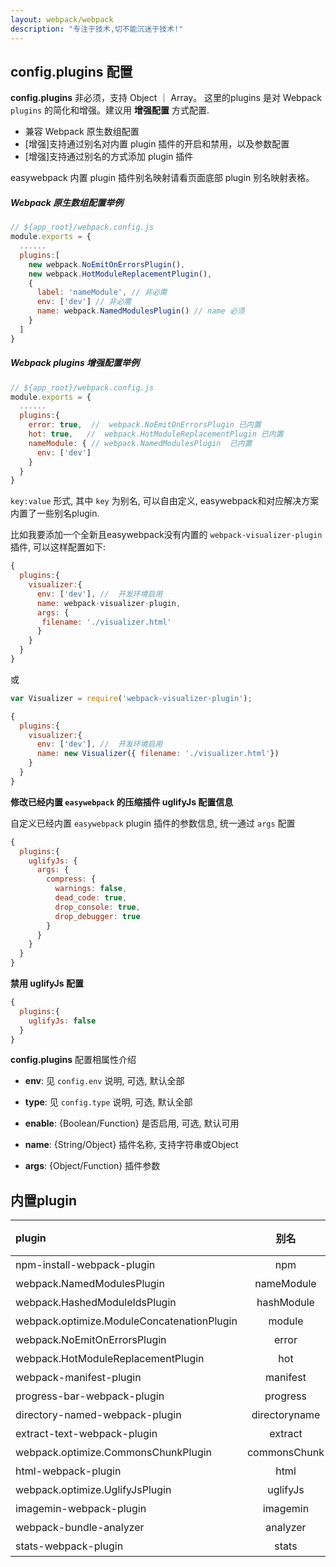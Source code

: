 ```yaml
---
layout: webpack/webpack
description: "专注于技术,切不能沉迷于技术!"
---
```



## config.plugins 配置

**config.plugins** 非必须，支持 Object ｜ Array。 这里的plugins 是对 Webpack `plugins` 的简化和增强。建议用 **增强配置** 方式配置.

- 兼容 Webpack 原生数组配置
- [增强]支持通过别名对内置 plugin 插件的开启和禁用，以及参数配置
- [增强]支持通过别名的方式添加 plugin 插件

<div class ="easy-msg-tip">
easywebpack 内置 plugin 插件别名映射请看页面底部 plugin 别名映射表格。
</div>

##### Webpack 原生数组配置举例

```js
// ${app_root}/webpack.config.js
module.exports = {
  ......
  plugins:[
    new webpack.NoEmitOnErrorsPlugin(),
    new webpack.HotModuleReplacementPlugin(),
    { 
      label: 'nameModule', // 非必需
      env: ['dev'] // 非必需
      name: webpack.NamedModulesPlugin() // name 必须
    }
  ]
}
```

##### Webpack plugins 增强配置举例

```js
// ${app_root}/webpack.config.js
module.exports = {
  ......
  plugins:{
    error: true,  //  webpack.NoEmitOnErrorsPlugin 已内置
    hot: true,   //  webpack.HotModuleReplacementPlugin 已内置
    nameModule: { // webpack.NamedModulesPlugin  已内置
      env: ['dev']
    }
  }
}
```


`key:value` 形式, 其中 `key` 为别名, 可以自由定义, easywebpack和对应解决方案内置了一些别名plugin. 


比如我要添加一个全新且easywebpack没有内置的 `webpack-visualizer-plugin` 插件, 可以这样配置如下:

```js
{
  plugins:{
    visualizer:{
      env: ['dev'], //  开发环境启用
      name: webpack-visualizer-plugin,
      args: {
       filename: './visualizer.html'
      }
    }
  }
}
```

或

```js
var Visualizer = require('webpack-visualizer-plugin');

{
  plugins:{
    visualizer:{
      env: ['dev'], //  开发环境启用
      name: new Visualizer({ filename: './visualizer.html'})
    }
  }
}
```


**修改已经内置 `easywebpack` 的压缩插件 uglifyJs 配置信息**

自定义已经内置 `easywebpack` plugin 插件的参数信息, 统一通过 `args` 配置 

```js
{
  plugins:{
    uglifyJs: {
      args: {
        compress: {
          warnings: false,
          dead_code: true,
          drop_console: true,
          drop_debugger: true
        }
      }
    }
  }
}
```

**禁用 uglifyJs 配置**

```js
{
  plugins:{
    uglifyJs: false
  }
}
```

**config.plugins** 配置相属性介绍


- **env**: 见 `config.env` 说明, 可选, 默认全部

- **type**: 见 `config.type` 说明, 可选, 默认全部

- **enable**: {Boolean/Function} 是否启用, 可选, 默认可用

- **name**: {String/Object} 插件名称, 支持字符串或Object

- **args**: {Object/Function} 插件参数


## 内置plugin

| plugin                                     | 别名            |  默认是否开启/开启环境  | 
| :--------                                  | :-----:        | :----:        | 
| npm-install-webpack-plugin                 | npm            |  否           |
| webpack.NamedModulesPlugin                 | nameModule     |  是/dev       |
| webpack.HashedModuleIdsPlugin              | hashModule     |  是/test,prod  |
| webpack.optimize.ModuleConcatenationPlugin | module         |  是           |
| webpack.NoEmitOnErrorsPlugin               | error          |  是           |
| webpack.HotModuleReplacementPlugin         | hot            |  是/dev           |
| webpack-manifest-plugin                    | manifest       |  是           |
| progress-bar-webpack-plugin                | progress       |  是/dev       |
| directory-named-webpack-plugin             | directoryname  |  是           |
| extract-text-webpack-plugin                | extract        |  是           |
| webpack.optimize.CommonsChunkPlugin        | commonsChunk   |  是           | 
| html-webpack-plugin                        | html           |  是           |
| webpack.optimize.UglifyJsPlugin            | uglifyJs       |  是/prod      |
| imagemin-webpack-plugin                    | imagemin       |  是/prod      | 
| webpack-bundle-analyzer                    | analyzer       |  否      | 
| stats-webpack-plugin                       | stats          |  否      | 